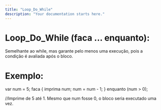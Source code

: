 ```yaml
---
title: "Loop_Do_While"
description: "Your documentation starts here."
---
```


# Loop_Do_While (faca ... enquanto):

Semelhante ao while, mas garante pelo menos uma execução, pois a condição é avaliada após o bloco.

# Exemplo: 
var num = 5;
faca {
    imprima num;
    num = num - 1;
} enquanto (num > 0);

//Imprime de 5 até 1. Mesmo que num fosse 0, o bloco seria executado uma vez.

